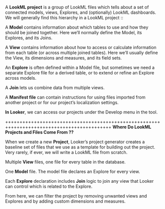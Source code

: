 A **LookML project** is a group of LookML files which tells about a set of connected models, views, Explores, and (optionally) LookML dashboards.
We will generally find this hierarchy in a LookML project ::
      
   A **Model** contains information about which tables to use and how they should be joined together. Here we’ll normally define the Model, its Explores, and its Joins.

   A **View** contains information about how to access or calculate information from each table (or across multiple joined tables). Here we’ll usually define the View, its        dimensions and measures, and its field sets.

   An **Explore** is often defined within a Model file, but sometimes we need a separate Explore file for a derived table, or to extend or refine an Explore across models.

   A **Join** lets us combine data from multiple views.

   A **Manifest file** can contain instructions for using files imported from another project or for our project’s localization settings.

**In Looker**, we can access our projects under the Develop menu in the tool.

+++++++++++++++++++++++++++++++++++++++++++++++++++++++++++++++++++++++++++++++++++++++++++
**Where Do LookML Projects and Files Come From ??**
      
   When we create a new **Project**, Looker’s project generator creates a baseline set of files that we
   use as a template for building out the project. Very rarely, if ever, we will write a LookML file from scratch.
   
   Multiple **View** files, one file for every table in the database.
   
   One **Model** file. The model file declares an Explore for every view. 
   
   Each **Explore** declaration includes **Join** logic to join any view that Looker can control which is related to the Explore.
   
From here, we can filter the project by removing unwanted views and Explores and by adding custom dimensions and measures.

